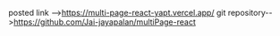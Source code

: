  posted link -->https://multi-page-react-yapt.vercel.app/
git repository-->https://github.com/Jai-jayapalan/multiPage-react
